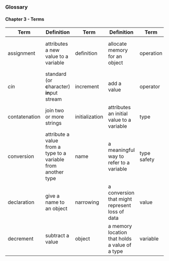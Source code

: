 ### Glossary
#### Chapter 3 - Terms
Term | Definition | Term | Definition | Term | Definition
-----|------------|------|------------|------|-----------
assignment | attributes a new value to a variable | definition | allocate memory for an object | operation | actions that can be performed with variables
_cin_ | standard (or **c**haracter) **in**put stream | increment | add a value | operator | a notation for operations
contatenation | join two or more strings | initialization | attributes an initial value to a variable | type | defines possible values and operations
conversion | attribute a value from a type to a variable from another type | name | a meaningful way to refer to a variable | type safety | objects respect the rules for their types, e.g., avoiding unsafe conversions
declaration | give a name to an object | narrowing | a conversion that might represent loss of data | value | data interpreted according to a type
decrement | subtract a value | object | a memory location that holds a value of a type | variable | a named object

